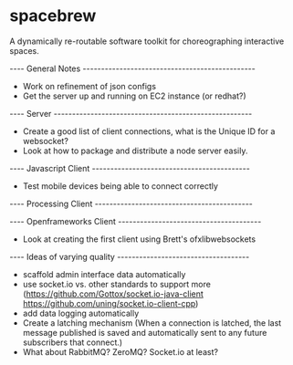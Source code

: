 spacebrew
=========

A dynamically re-routable software toolkit for choreographing interactive spaces.

---- General Notes -----------------------------------------------
* Work on refinement of json configs
* Get the server up and running on EC2 instance (or redhat?)

---- Server ------------------------------------------------------
* Create a good list of client connections, what is the Unique ID for a websocket?
* Look at how to package and distribute a node server easily.

---- Javascript Client -------------------------------------------
* Test mobile devices being able to connect correctly

---- Processing Client -------------------------------------------


---- Openframeworks Client ---------------------------------------
* Look at creating the first client using Brett's ofxlibwebsockets


---- Ideas of varying quality ------------------------------------
* scaffold admin interface data automatically
* use socket.io vs. other standards to support more (https://github.com/Gottox/socket.io-java-client https://github.com/uning/socket.io-client-cpp)
* add data logging automatically 
* Create a latching mechanism (When a connection is latched, the last message published is saved and automatically sent to any future subscribers that connect.)
* What about RabbitMQ? ZeroMQ? Socket.io at least? 